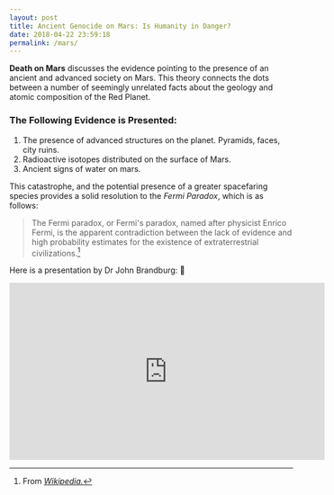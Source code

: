 ```yaml
---
layout: post
title: Ancient Genocide on Mars: Is Humanity in Danger?
date: 2018-04-22 23:59:18
permalink: /mars/
---
```

**Death on Mars** discusses the evidence pointing to the presence of an ancient and advanced society on Mars. This theory connects the dots between a number of seemingly unrelated facts about the geology and atomic composition of the Red Planet.

### The Following Evidence is Presented:
1. The presence of advanced structures on the planet. Pyramids, faces, city ruins.
2. Radioactive isotopes distributed on the surface of Mars.
3. Ancient signs of water on mars.

This catastrophe, and the potential presence of a greater spacefaring species provides a solid resolution to the *Fermi Paradox*, which is as follows:

>The Fermi paradox, or Fermi's paradox, named after physicist Enrico Fermi, is the apparent contradiction between the lack of evidence and high probability estimates for the existence of extraterrestrial civilizations.[^1]

Here is a presentation by Dr John Brandburg:  
<iframe width="560" height="315" src="https://www.youtube.com/embed/RjGkgK5taP4?start=157" frameborder="0" allow="autoplay; encrypted-media" allowfullscreen></iframe>

[^1]: From [*Wikipedia.*](https://en.wikipedia.org/wiki/Fermi_paradox)
